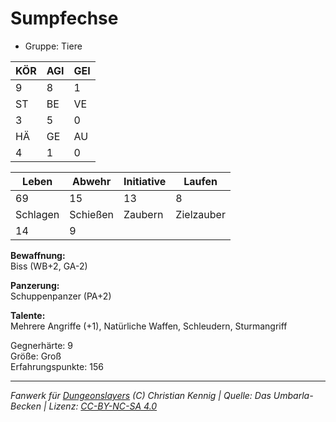# Sumpfechse  
- Gruppe: Tiere  

| KÖR | AGI | GEI |  
| --- | --- | --- |  
| 9   | 8   | 1   |
| ST  | BE  | VE  |  
| 3   | 5   | 0   |
| HÄ  | GE  | AU  |  
| 4   | 1   | 0   |


| Leben    | Abwehr   | Initiative | Laufen     |
| -------- | -------- | ---------- | ---------- |
| 69       | 15       | 13         | 8          |
| Schlagen | Schießen | Zaubern    | Zielzauber |
| 14       | 9        |            |            |

**Bewaffnung:**  
Biss (WB+2, GA-2)

**Panzerung:**  
Schuppenpanzer (PA+2)

**Talente:**  
Mehrere Angriffe (+1), Natürliche Waffen, Schleudern, Sturmangriff

Gegnerhärte: 9  
Größe: Groß  
Erfahrungspunkte: 156  



___
*Fanwerk für [Dungeonslayers](https://www.dungeonslayers.net/) (C) Christian Kennig | Quelle: Das Umbarla-Becken | Lizenz: [CC-BY-NC-SA 4.0](https://creativecommons.org/licenses/by-nc-sa/4.0/deed.de)*